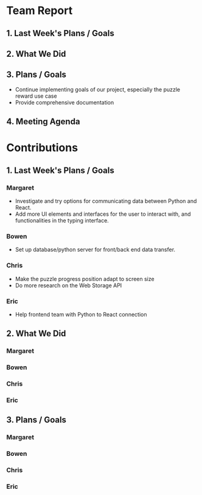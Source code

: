 # Team Report
## 1. Last Week's Plans / Goals
## 2. What We Did 
## 3. Plans / Goals
- Continue implementing goals of our project, especially the puzzle reward use case
- Provide comprehensive documentation
## 4. Meeting Agenda
# Contributions  
## 1. Last Week's Plans / Goals
### Margaret
- Investigate and try options for communicating data between Python and React.
- Add more UI elements and interfaces for the user to interact with, and functionalities in the typing interface.
### Bowen
- Set up database/python server for front/back end data transfer.
### Chris
- Make the puzzle progress position adapt to screen size
- Do more research on the Web Storage API
### Eric
- Help frontend team with Python to React connection
## 2. What We Did  
### Margaret
### Bowen
### Chris
### Eric
## 3. Plans / Goals  
### Margaret
### Bowen
### Chris
### Eric